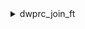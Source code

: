 <details> <summary>dwprc_join_ft</summary>

**Exemplo de Uso:**

```sql
EXEC dwprc_join_ft
	 @codigo_ftp_A = 'EspecProd'
	,@codigo_ftp_B = 'Ensaio'
	,@colunas_select_A = 'espec_codigo_componente, descricao_produto, espec_ensaio'
	,@colunas_select_B = 'ensaio_nome, ensaio_descricao'
	,@coluna_join_A = 'espec_ensaio'
	,@coluna_join_B = 'ensaio_nome'
	,@tipo_join = 'LEFT'
-- Faz um LEFT JOIN dos resultados encontrados na ft com código 'EspecProd' com os resultados encontrados na ft com código 'Ensaio'.
```

**Parâmetros:**
| Parâmetro | Tipo | Descrição | Opcional |
|-----------|------|-----------|----------|
| `@codigo_ft_A` | `VARCHAR(100)` | Código da ft A | Não |
| `@codigo_ft_B` | `VARCHAR(100)` | Código da ft B | Não |
| `@colunas_select_A` | `VARCHAR(MAX)` | Colunas que serão selecionadas da ft A | Não |
| `@colunas_select_B` | `VARCHAR(MAX)` | Colunas que serão selecionadas da ft B | Não |
| `@coluna_join_A` | `VARCHAR(100)` | Coluna comum da ft A | Não |
| `@coluna_join_B` | `VARCHAR(100)` | Coluna comum da ft B | Não |
| `@tipo_join` | `VARCHAR(10)` | Tipo de JOIN que será usado (LEFT, RIGHT ou INNER). Inicialmente configurado como LEFT JOIN| Sim |

**Retorno:**

| Campo | Tipo | Descrição |
|-------|------|-----------|
| `erro_num` | INT | Código de erro (0 indica sucesso). |
| `erro_desc` | VARCHAR(MAX) | Descrição do erro (vazia em caso de sucesso). |

O retorno dessa procedure dependerá dos valores estabelecidos nos parâmetros `@colunas_select_A`, `@colunas_select_B`, e `@tipo_join`



</details> 

